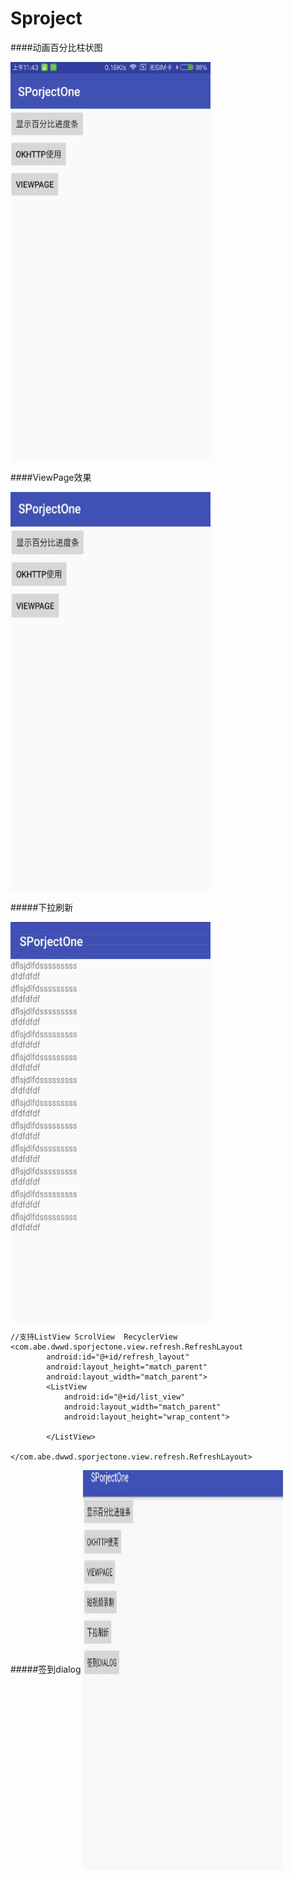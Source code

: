 # Sproject
####动画百分比柱状图

<img src="https://github.com/yyyAndroid/Sproject/blob/master/gif/GIF.gif" width = "320" height = "640" align=center />

####ViewPage效果

<img src="https://github.com/yyyAndroid/Sproject/blob/master/gif/GIF2.gif" width = "320" height = "640" align=center />

#####下拉刷新 

<img src="https://github.com/yyyAndroid/Sproject/blob/master/gif/GIF3.gif" width = "320" height = "640" align=center />

```
//支持ListView ScrolView  RecyclerView
<com.abe.dwwd.sporjectone.view.refresh.RefreshLayout
        android:id="@+id/refresh_layout"
        android:layout_height="match_parent"
        android:layout_width="match_parent">
        <ListView
            android:id="@+id/list_view"
            android:layout_width="match_parent"
            android:layout_height="wrap_content">
        
        </ListView>

</com.abe.dwwd.sporjectone.view.refresh.RefreshLayout>
```

#####签到dialog
<img src="https://github.com/yyyAndroid/Sproject/blob/master/gif/GIF4.gif" width = "320" height = "640" align=center />
